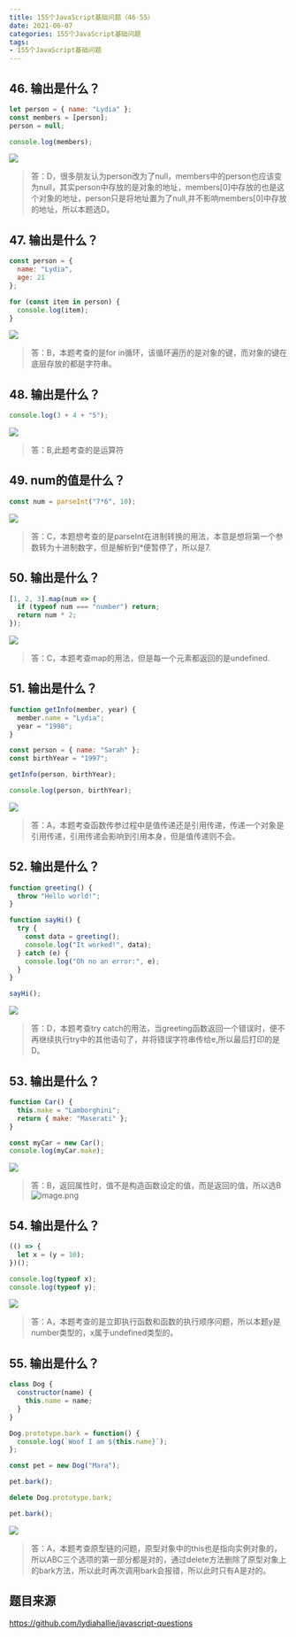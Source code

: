 ```yaml
---
title: 155个JavaScript基础问题（46-55）
date: 2021-06-07
categories: 155个JavaScript基础问题
tags: 
- 155个JavaScript基础问题
---
```

## 46. 输出是什么？
```js
let person = { name: "Lydia" };
const members = [person];
person = null;

console.log(members);
```
![](https://img-blog.csdnimg.cn/img_convert/b30d203ba99176abeb72a39af99cba99.png)
>答：D，很多朋友认为person改为了null，members中的person也应该变为null，其实person中存放的是对象的地址，members[0]中存放的也是这个对象的地址，person只是将地址置为了null,并不影响members[0]中存放的地址，所以本题选D。

## 47. 输出是什么？
```js
const person = {
  name: "Lydia",
  age: 21
};

for (const item in person) {
  console.log(item);
}
```
![](https://img-blog.csdnimg.cn/img_convert/6f235c428dde7e99060c918ea6d3bcdd.png)
>答：B，本题考查的是for in循环，该循环遍历的是对象的键，而对象的键在底层存放的都是字符串。

## 48. 输出是什么？
```js
console.log(3 + 4 + "5");
```
![](https://img-blog.csdnimg.cn/img_convert/dd3a1a06e0504f5ad501b1d6df118107.png)
>答：B,此题考查的是运算符

## 49. num的值是什么？
```js
const num = parseInt("7*6", 10);
```
![](https://img-blog.csdnimg.cn/img_convert/ddb97edd2c50d987ca7393df618fa052.png)
>答：C，本题想考查的是parseInt在进制转换的用法，本意是想将第一个参数转为十进制数字，但是解析到*便暂停了，所以是7.

## 50. 输出是什么？
```js
[1, 2, 3].map(num => {
  if (typeof num === "number") return;
  return num * 2;
});
```
![](https://img-blog.csdnimg.cn/img_convert/32fb5d6ae9fd340dfa13e32ed4cc297d.png)
>答：C，本题考查map的用法，但是每一个元素都返回的是undefined.

## 51. 输出是什么？
```js
function getInfo(member, year) {
  member.name = "Lydia";
  year = "1998";
}

const person = { name: "Sarah" };
const birthYear = "1997";

getInfo(person, birthYear);

console.log(person, birthYear);
```
![](https://img-blog.csdnimg.cn/img_convert/7079502590112411296af8f1f1e76c2e.png)
>答：A，本题考查函数传参过程中是值传递还是引用传递，传递一个对象是引用传递，引用传递会影响到引用本身，但是值传递则不会。

## 52. 输出是什么？
```js
function greeting() {
  throw "Hello world!";
}

function sayHi() {
  try {
    const data = greeting();
    console.log("It worked!", data);
  } catch (e) {
    console.log("Oh no an error:", e);
  }
}

sayHi();
```
![](https://img-blog.csdnimg.cn/img_convert/6059f0c81e12324f8e43c35b3fdd17a7.png)
>答：D，本题考查try catch的用法，当greeting函数返回一个错误时，便不再继续执行try中的其他语句了，并将错误字符串传给e,所以最后打印的是D。

## 53. 输出是什么？
```js
function Car() {
  this.make = "Lamborghini";
  return { make: "Maserati" };
}

const myCar = new Car();
console.log(myCar.make);
```
![](https://img-blog.csdnimg.cn/img_convert/7c4ab633a3d75090e8883ece7e8dcdf6.png)
>答：B，返回属性时，值不是构造函数设定的值，而是返回的值，所以选B![image.png](https://img-blog.csdnimg.cn/img_convert/7bac1fab5bed57681ad21465756e4eea.png)

## 54. 输出是什么？
```js
(() => {
  let x = (y = 10);
})();

console.log(typeof x);
console.log(typeof y);
```
![](https://img-blog.csdnimg.cn/img_convert/26062dea48bf6281e80a560835614f54.png)
>答：A，本题考查的是立即执行函数和函数的执行顺序问题，所以本题y是number类型的，x属于undefined类型的。

## 55. 输出是什么？
```js
class Dog {
  constructor(name) {
    this.name = name;
  }
}

Dog.prototype.bark = function() {
  console.log(`Woof I am ${this.name}`);
};

const pet = new Dog("Mara");

pet.bark();

delete Dog.prototype.bark;

pet.bark();
```
![](https://img-blog.csdnimg.cn/img_convert/b6bbe4fff518a75dd254dbce49f52e59.png)
>答：A，本题考查原型链的问题，原型对象中的this也是指向实例对象的，所以ABC三个选项的第一部分都是对的，通过delete方法删除了原型对象上的bark方法，所以此时再次调用bark会报错，所以此时只有A是对的。

## 题目来源
https://github.com/lydiahallie/javascript-questions